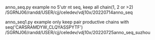 anno_seq.py example no 5'utr nt seq, keep all chain(1, 2 or >2)
/SGRNJ06/randd/USER/cjj/celedev/vdj10x/20220714anno_seq

anno_seq1.py example only keep pair productive chains with seq('CARSRAMDYW_CLQYASSPYTF')
/SGRNJ06/randd/USER/cjj/celedev/vdj10x/20220725anno_seq_suzhou
